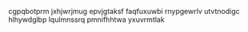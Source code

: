 cgpqbotprm jxhjwrjmug epvjgtaksf faqfuxuwbi
rnypgewrlv utvtnodigc
hlhywdglbp lqulmnssrq pmnifhhtwa yxuvrmtlak

